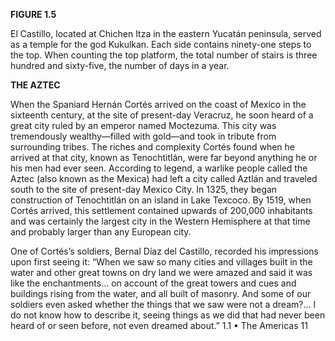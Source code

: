 **FIGURE 1.5**

El Castillo, located at Chichen Itza in the eastern Yucatán peninsula, served as a temple for the god Kukulkan. Each side contains ninety-one steps to the top. When counting the top platform, the total number of stairs is three hundred and sixty-five, the number of days in a year. 

**THE AZTEC**

When the Spaniard Hernán Cortés arrived on the coast of Mexico in the sixteenth century, at the site of present-day Veracruz, he soon heard of a great city ruled by an emperor named Moctezuma. This city was tremendously wealthy—filled with gold—and took in tribute from surrounding tribes. The riches and complexity Cortés found when he arrived at that city, known as Tenochtitlán, were far beyond anything he or his men had ever seen. According to legend, a warlike people called the Aztec (also known as the Mexica) had left a city called Aztlán and traveled south to the site of present-day Mexico City. In 1325, they began construction of Tenochtitlán on an island in Lake Texcoco. By 1519, when Cortés arrived, this settlement contained upwards of 200,000 inhabitants and was certainly the largest city in the Western Hemisphere at that time and probably larger than any European city. 

One of Cortés’s soldiers, Bernal Díaz del Castillo, recorded his impressions upon first seeing it: “When we saw so many cities and villages built in the water and other great towns on dry land we were amazed and said it was like the enchantments... on account of the great towers and cues and buildings rising from the water, and all built of masonry. And some of our soldiers even asked whether the things that we saw were not a dream?... I do not know how to describe it, seeing things as we did that had never been heard of or seen before, not even dreamed about.” 1.1 • The Americas 11